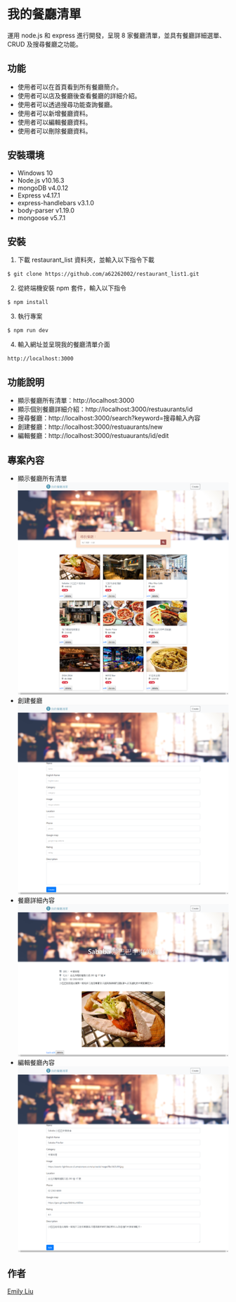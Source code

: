 # 我的餐廳清單

運用 node.js 和 express 進行開發，呈現 8 家餐廳清單，並具有餐廳詳細選單、CRUD 及搜尋餐廳之功能。

## 功能

- 使用者可以在首頁看到所有餐廳簡介。
- 使用者可以店及餐廳後查看餐廳的詳細介紹。
- 使用者可以透過搜尋功能查詢餐廳。
- 使用者可以新增餐廳資料。
- 使用者可以編輯餐廳資料。
- 使用者可以刪除餐廳資料。

## 安裝環境

- Windows 10
- Node.js v10.16.3
- mongoDB v4.0.12
- Express v4.17.1
- express-handlebars v3.1.0
- body-parser v1.19.0
- mongoose v5.7.1

## 安裝

1. 下載 restaurant_list 資料夾，並輸入以下指令下載

```
$ git clone https://github.com/a62262002/restaurant_list1.git
```

2. 從終端機安裝 npm 套件，輸入以下指令

```
$ npm install
```

3. 執行專案

```
$ npm run dev
```

4. 輸入網址並呈現我的餐廳清單介面

```
http://localhost:3000
```

## 功能說明

- 顯示餐廳所有清單：http://localhost:3000
- 顯示個別餐廳詳細介紹：http://localhost:3000/restuaurants/id
- 搜尋餐廳：http://localhost:3000/search?keyword=搜尋輸入內容
- 創建餐廳：http://localhost:3000/restuaurants/new
- 編輯餐廳：http://localhost:3000/restuaurants/id/edit

## 專案內容

- 顯示餐廳所有清單
  ![image](https://github.com/a62262002/restaurant_list_1/blob/master/restaurant_all.png)
- 創建餐廳
  ![image](https://github.com/a62262002/restaurant_list_1/blob/master/restaurant_create.png)
- 餐廳詳細內容
  ![image](https://github.com/a62262002/restaurant_list_1/blob/master/restaurant_detail.png)
- 編輯餐廳內容
  ![image](https://github.com/a62262002/restaurant_list_1/blob/master/restaurant_edit.png)

## 作者

[Emily Liu](https://github.com/a62262002)
